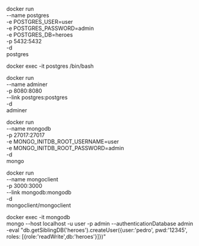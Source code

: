 docker run \
--name postgres \
-e POSTGRES_USER=user \
-e POSTGRES_PASSWORD=admin \
-e POSTGRES_DB=heroes \
-p 5432:5432 \
-d \
postgres

 docker exec -it postgres /bin/bash

 docker run \
 --name adminer \
 -p 8080:8080 \
 --link postgres:postgres \
 -d \
 adminer

docker run \
--name mongodb \
-p 27017:27017 \
-e MONGO_INITDB_ROOT_USERNAME=user \
-e MONGO_INITDB_ROOT_PASSWORD=admin \
-d \
mongo


 docker run \
 --name mongoclient \
 -p 3000:3000 \
 --link mongodb:mongodb \
 -d \
 mongoclient/mongoclient

 docker exec -it mongodb \
 mongo --host localhost -u user -p admin --authenticationDatabase admin \
 -eval "db.getSiblingDB('heroes').createUser({user:'pedro', pwd:'12345', roles: [{role:'readWrite',db:'heroes'}]})"